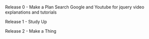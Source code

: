 Release 0 - Make a Plan
	Search Google and Youtube for jquery video explanations and tutorials


Release 1 - Study Up


Release 2 - Make a Thing

